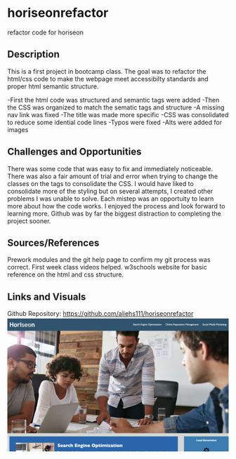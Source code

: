 # horiseonrefactor
refactor code for horiseon

## Description

This is a first project in bootcamp class.  The goal was to refactor the html/css code to make the webpage meet accessibilty standards and proper html semantic structure.

-First the html code was structured and semantic tags were added
-Then the CSS was organized to match the sematic tags and structure
-A missing nav link was fixed
-The title was made more specific 
-CSS was consolidated to reduce some idential code lines
-Typos were fixed
-Alts were added for images

## Challenges and Opportunities

There was some code that was easy to fix and immediately noticeable.  There was also a fair amount of trial and error when trying to change the classes on the tags to consolidate the CSS.
I would have liked to consolidate more of the styling but on several attempts, I created other problems I was unable to solve.
Each mistep was an opportuity to learn more about how the code works.  I enjoyed the process and look forward to learning more. 
Github was by far the biggest distraction to completing the project sooner.  

## Sources/References

Prework modules and the git help page to confirm my git process was correct.
First week class videos helped.
w3schools website for basic reference on the html and css structure.

## Links and Visuals
Github Repository: https://github.com/aliehs111/horiseonrefactor
![Alt text](/assets/Screenshot%202023-09-09%20at%203.13.14%20PM.png)
